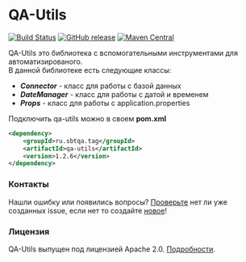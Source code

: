 # QA-Utils
[![Build Status](https://travis-ci.org/sbtqa/qa-utils.svg?branch=master)](https://travis-ci.org/sbtqa/qa-utils) [![GitHub release](https://img.shields.io/github/release/sbtqa/qa-utils.svg?style=flat-square)](https://github.com/sbtqa/qa-utils/releases) [![Maven Central](https://img.shields.io/maven-central/v/ru.sbtqa.tag/qa-utils.svg)](https://mvnrepository.com/artifact/ru.sbtqa.tag/qa-utils)

QA-Utils это библиотека с вспомогательными инструментами для автоматизированого.  
В данной библиотеке есть следующие классы:
* ***Connector*** - класс для работы с базой данных
* ***DateManager*** - класс для работы с датой и временем
* ***Props*** - класс для работы с application.properties
 
Подключить qa-utils можно в своем **pom.xml**
```xml
<dependency>
    <groupId>ru.sbtqa.tag</groupId>
    <artifactId>qa-utils</artifactId>
    <version>1.2.6</version>
</dependency>
```


### Контакты
Нашли ошибку или появились вопросы? [Проверьте](https://github.com/sbtqa/qa-utils/issues) нет ли уже созданных issue, если нет то создайте [новое](https://github.com/sbtqa/qa-utils/issues/new)!

### Лицензия 
QA-Utils выпущен под лицензией Apache 2.0. [Подробности](https://github.com/sbtqa/qa-utils/blob/master/LICENSE).